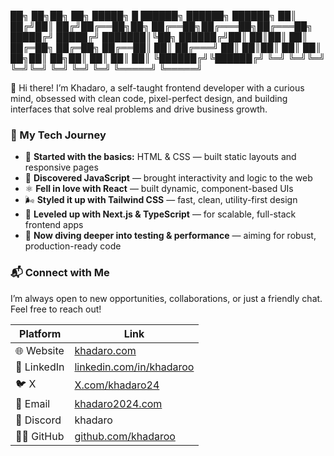 ██╗  ██╗██╗  ██╗ █████╗ █     ██████╗  ██████╗  ██████╗ 
██║ ██╔╝██║ ██╔╝██╔══██╗██╗  ██╔══██╗██╔═══██╗██╔═══██╗
█████╔╝ █████╔╝ ███████║╚██╗ ██████╔╝██║   ██║██║   ██║
██╔═██╗ ██╔═██╗ ██╔══██║ ██║ ██╔═══╝ ██║   ██║██║   ██║
██║  ██╗██║  ██╗██║  ██║ ██║ ██║     ╚██████╔╝╚██████╔╝
╚═╝  ╚═╝╚═╝  ╚═╝╚═╝  ╚═╝ ╚═╝ ╚═╝      ╚═════╝  ╚═════╝


👋 Hi there! I’m Khadaro, a self-taught frontend developer with a curious mind, obsessed with clean code, pixel-perfect design, and building interfaces that solve real problems and drive business growth.


### 🧱 My Tech Journey

- 🧠 **Started with the basics:** HTML & CSS — built static layouts and responsive pages  
- 🚀 **Discovered JavaScript** — brought interactivity and logic to the web  
- ⚛️ **Fell in love with React** — built dynamic, component-based UIs  
- 🌬️ **Styled it up with Tailwind CSS** — fast, clean, utility-first design  
- 🎯 **Leveled up with Next.js & TypeScript** — for scalable, full-stack frontend apps  
- 🧪 **Now diving deeper into testing & performance** — aiming for robust, production-ready code


### 📬 Connect with Me

I’m always open to new opportunities, collaborations, or just a friendly chat. Feel free to reach out!

| Platform      | Link                                         |
|---------------|----------------------------------------------|
| 🌐 Website    | [khadaro.com](https://khadaro.com)  |
| 💼 LinkedIn   | [linkedin.com/in/khadaroo](https://linkedin.com/in/yourprofile) |
| 🐦 X    | [X.com/khadaro24](https://x.com/khadaro24)           |
| 📧 Email      | [khadaro2024.com](mailto:khadaro2024@gmail.com)             |
| 💬 Discord    | khadaro                           |
| 🧑‍💻 GitHub   | [github.com/khadaroo](https://github.com/khadaroo)          |
